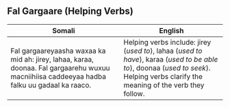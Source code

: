 ## Fal Gargaare (Helping Verbs)

| **Somali**                                                             | **English**                                                                                  |
|-------------------------------------------------------------------------|----------------------------------------------------------------------------------------------|
| Fal gargaareyaasha waxaa ka mid ah: jirey, lahaa, karaa, doonaa. Fal gargaarehu wuxuu macniihiisa caddeeyaa hadba falku uu gadaal ka raaco. | Helping verbs include: jirey (*used to*), lahaa (*used to have*), karaa (*used to be able to*), doonaa (*used to seek*). Helping verbs clarify the meaning of the verb they follow. |
